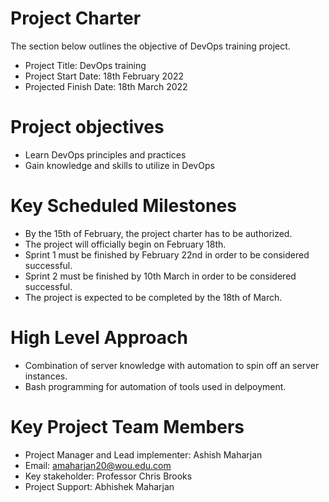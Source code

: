 # Project Charter

The section below outlines the objective of DevOps training project.

* Project Title: DevOps training
* Project Start Date: 18th February 2022
* Projected Finish Date: 18th March 2022

# Project objectives

* Learn DevOps principles and practices
* Gain knowledge and skills to utilize in DevOps 

# Key Scheduled Milestones
* By the 15th of February, the project charter has to be authorized.
* The project will officially begin on February 18th.
* Sprint 1 must be finished by February 22nd in order to be considered successful.
* Sprint 2 must be finished by 10th March in order to be considered successful. 
* The project is expected to be completed by the 18th of March.

# High Level Approach
* Combination of server knowledge with automation to spin off an server instances. 
* Bash programming for automation of tools used in delpoyment. 

# Key Project Team Members
* Project Manager and Lead implementer: Ashish Maharjan
* Email: amaharjan20@wou.edu.com
* Key stakeholder: Professor Chris Brooks
* Project Support: Abhishek Maharjan 